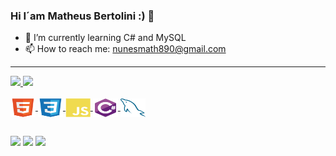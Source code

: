 ### Hi I´am Matheus Bertolini :) 👋

- 🌱 I’m currently learning C# and MySQL
- 📫 How to reach me: nunesmath890@gmail.com

---
<div>
  <a href="https://github.com/Matheus-Bertolini">
    <img height="180em" src="https://github-readme-stats.vercel.app/api?username=Matheus-Bertolini&show_icons=true&theme=radical&include_all_commits=true&count_private=true">
    <img height="180em" src="https://github-readme-stats.vercel.app/api/top-langs/?username=Matheus-Bertolini&layout=compact&langs_count=16&theme=radical">
</div>

<div style="display: inline_block"><br>
  <img align="center" alt="Matheus-HTML" height="30" width="40" src="https://raw.githubusercontent.com/devicons/devicon/master/icons/html5/html5-original.svg">
  <img align="center" alt="Matheus-CSS" height="30" width="40" src="https://raw.githubusercontent.com/devicons/devicon/master/icons/css3/css3-original.svg">
  <img align="center" alt="Matheus-Js" height="30" width="40" src="https://raw.githubusercontent.com/devicons/devicon/master/icons/javascript/javascript-plain.svg">
  <img align="center" alt="Matheus-Csharp" height="30" width="40" src="https://raw.githubusercontent.com/devicons/devicon/master/icons/csharp/csharp-original.svg">
  <img align="center" alt="Matheus-MySQL" height="30" width="40" src="https://raw.githubusercontent.com/devicons/devicon/master/icons/mysql/mysql-original.svg">
</div>

##

<div> 
  <a href="nunesmath890@gmail.com"><img src="https://img.shields.io/badge/Gmail-D14836?style=for-the-badge&logo=gmail&logoColor=white" target="_blank"></a>
  <a href="https://instagram.com/matheuzbl6" target="_blank"><img src="https://img.shields.io/badge/-Instagram-%23E4405F?style=for-the-badge&logo=instagram&logoColor=white" target="_blank"></a>
  <a href="https://linkedin.com/Matheus Nunes" target="_blank"><img src="https://img.shields.io/badge/LinkedIn-0077B5?style=for-the-badge&logo=linkedin&logoColor=white" target="_blank"></a>
</div>
